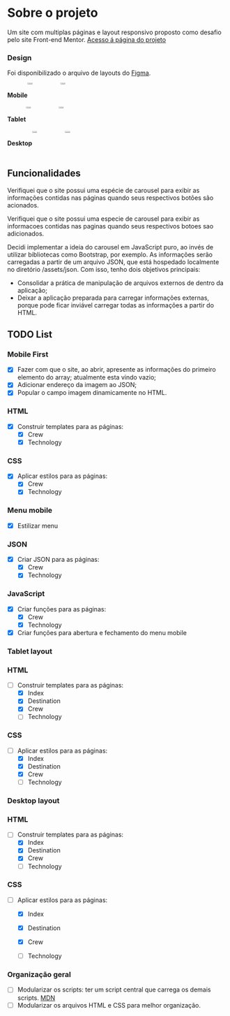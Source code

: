 # Sobre o projeto

Um site com multiplas páginas e layout responsivo proposto como desafio pelo site Front-end Mentor.
[Acesso á página do projeto](https://www.frontendmentor.io/challenges/space-tourism-multipage-website-gRWj1URZ3)

### Design

Foi disponibilizado o arquivo de layouts do [Figma](https://www.figma.com/file/ssE7h37zqbWwXoe0Rsn3av/space-tourism-website?node-id=0%3A1331).

<div class="layouts" style=display:grid; grid-template-collums: 1fr 1fr 1fr;>

  <div style=display:flex;>
    <h4>Mobile</h4>
    <img src="https://user-images.githubusercontent.com/65618765/183302627-fb2cb43d-211c-483b-baee-cce0e0c26800.png" width="15%">
    <img src="https://user-images.githubusercontent.com/65618765/183302636-4cf1f831-a005-4b8e-92ed-c7618741c865.png" width="15%">
  </div>
  <div style=display:flex;>
    <h4>Tablet</h4>
    <img src="https://user-images.githubusercontent.com/65618765/183302833-b5330b54-a764-493e-9f14-1fc8ed558276.png" width="15%">
    <img src="https://user-images.githubusercontent.com/65618765/183302844-81897ce2-a1ef-464c-9118-078700f17812.png" width="15%">
  </div>
  <div style=display:flex;>
    <h4>Desktop</h4>
    <img src="https://user-images.githubusercontent.com/65618765/183302963-5f4f7af4-c5a9-4fbe-ba4c-2dd4a028033e.png" width="15%">
    <img src="https://user-images.githubusercontent.com/65618765/183302966-cf048e56-442f-4978-a925-be8ed3842e7c.jpg" width="15%">
    </div>
</div>

## Funcionalidades

Verifiquei que o site possui uma espécie de carousel para exibir as informações contidas nas páginas quando seus respectivos botões são acionados.

Verifiquei que o site possui uma especie de carousel para exibir as informacoes contidas nas paginas quando seus respectivos botoes sao adicionados.

Decidi implementar a ideia do carousel em JavaScript puro, ao invés de utilizar bibliotecas como Bootstrap, por exemplo. As informações serão carregadas a partir de um arquivo JSON, que está hospedado localmente no diretório /assets/json. Com isso, tenho dois objetivos principais:

- Consolidar a prática de manipulação de arquivos externos de dentro da aplicação;
- Deixar a aplicação preparada para carregar informações externas, porque pode ficar inviável carregar todas as informações a partir do HTML.

## TODO List

### Mobile First

- [x] Fazer com que o site, ao abrir, apresente as informações do primeiro elemento do array; atualmente esta vindo vazio;
- [x] Adicionar endereço da imagem ao JSON;
- [x] Popular o campo imagem dinamicamente no HTML.

### HTML

- [x] Construir templates para as páginas:
  - [x] Crew
  - [x] Technology

### CSS

- [x] Aplicar estilos para as páginas:
  - [x] Crew
  - [x] Technology

### Menu mobile

- [x] Estilizar menu

### JSON

- [x] Criar JSON para as páginas:
  - [x] Crew
  - [x] Technology

### JavaScript

- [x] Criar funções para as páginas:
  - [x] Crew
  - [x] Technology
- [x] Criar funções para abertura e fechamento do menu mobile

### Tablet layout

### HTML

- [ ] Construir templates para as páginas:
  - [x] Index
  - [x] Destination 
  - [x] Crew
  - [ ] Technology

### CSS

- [ ] Aplicar estilos para as páginas:
  - [x] Index
  - [x] Destination 
  - [x] Crew
  - [ ] Technology

### Desktop layout

### HTML

- [ ] Construir templates para as páginas:
  - [x] Index
  - [x] Destination 
  - [x] Crew
  - [ ] Technology

### CSS

- [ ] Aplicar estilos para as páginas:
  - [x] Index
  - [x] Destination 
  - [x] Crew
  - [ ] Technology


### Organização geral

- [ ] Modularizar os scripts: ter um script central que carrega os demais scripts. [MDN](https://developer.mozilla.org/pt-BR/docs/Web/JavaScript/Guide/Modules)
- [ ] Modularizar os arquivos HTML e CSS para melhor organização.
